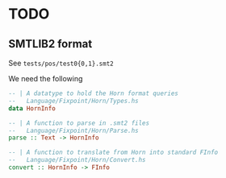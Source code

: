 # TODO

## SMTLIB2 format 

See `tests/pos/test0{0,1}.smt2` 

We need the following

```haskell
-- | A datatype to hold the Horn format queries 
--   Language/Fixpoint/Horn/Types.hs 
data HornInfo

-- | A function to parse in .smt2 files
--   Language/Fixpoint/Horn/Parse.hs 
parse :: Text -> HornInfo

-- | A function to translate from Horn into standard FInfo 
--   Language/Fixpoint/Horn/Convert.hs 
convert :: HornInfo -> FInfo 
```


